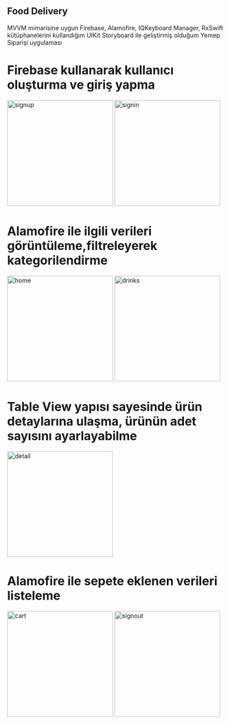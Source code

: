 ## Food Delivery
MVVM mimarisine uygun Firebase, Alamofire, IQKeyboard Manager, RxSwift kütüphanelerini kullandığım UIKit Storyboard ile geliştirmiş olduğum Yemep Siparişi uygulaması


#  Firebase kullanarak kullanıcı oluşturma ve giriş yapma 
<img width="246" alt="signup" src="https://github.com/zehraCoskun/FoodDelivery/assets/110024096/d20e8d72-bf6d-424b-b568-023ba25650b2">
<img width="246" alt="signin" src="https://github.com/zehraCoskun/FoodDelivery/assets/110024096/cd23413e-2c6b-48d5-9464-244fc0e04b06">

# Alamofire ile ilgili verileri görüntüleme,filtreleyerek kategorilendirme
<img width="246" alt="home" src="https://github.com/zehraCoskun/FoodDelivery/assets/110024096/f31696c3-1ee2-4c1b-91d2-9b06b3845dc6">
<img width="246" alt="drinks" src="https://github.com/zehraCoskun/FoodDelivery/assets/110024096/9600d5c1-1a97-47dc-ade0-52e82c2d702b">

# Table View yapısı sayesinde ürün detaylarına ulaşma, ürünün adet sayısını ayarlayabilme
<img width="246" alt="detail" src="https://github.com/zehraCoskun/FoodDelivery/assets/110024096/7959a8bc-1e65-48e6-a808-c8c723f9edb4">

# Alamofire ile sepete eklenen verileri listeleme
<img width="246" alt="cart" src="https://github.com/zehraCoskun/FoodDelivery/assets/110024096/51ad4a4e-fd97-4023-a7b2-2550d6fd53a1">
<img width="246" alt="signout" src="https://github.com/zehraCoskun/FoodDelivery/assets/110024096/6d4f4ea3-f58f-4def-9d00-84a2b7ca6056">
